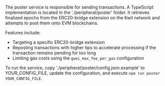 The poster service is responsible for sending transactions.
A TypeScript implementation is located in the './peripheral/poster' folder. It retrieves finalized epochs from the
ERC20-bridge extension on the Kwil network and attempts to post them onto EVM blockchains.

Features include:

- Targeting a specific ERC20-bridge extension
- Reposting transactions with higher tips to accelerate processing if the transaction remains pending for too long
- Limiting gas costs using the `gwei_max_fee_per_gas` configuration

To run the service, copy './peripheral/poster/config.json.example' to YOUR_CONFIG_FILE, update the configuration, and
execute `npm run poster YOUR_CONFIG_FILE`.